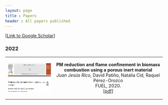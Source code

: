 ```yaml
---
layout: page
title : Papers
header : All papers published
---
```

[<a href='https://scholar.google.com/citations?hl=es&user=eB0Gb3EAAAAJ&view_op=list_works&sortby=title'>Link to Google Scholar</a>]

### 2022
<table class="imgtable">
  <tr>
    <td>
      <img src="/images/papers/PIM.png"  alt="PIM"  width="300"  height="100" />
    </td>
    <td align="middle" valign="middle">
      <p>
        <b>PM reduction and flame confinement in biomass combustion using a porous inert material</b> <br />
        <i>Juan Jesús Rico</i>, David Patiño, Natalia Cid, Raquel Pérez-Orozco <br />
        FUEL, 2020. <br />
        [<a href="https://doi.org/10.1016/j.fuel.2020.118496">pdf</a>]
      </p>
    </td>
  </tr>
</table>

